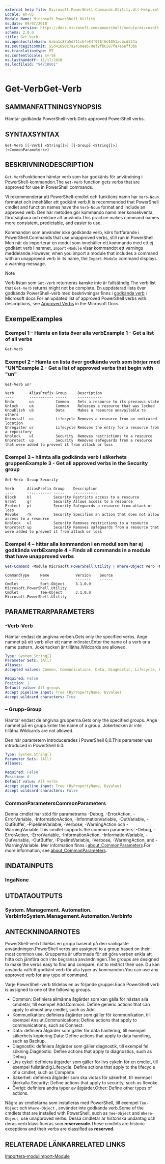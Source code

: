 ```yaml
---
external help file: Microsoft.PowerShell.Commands.Utility.dll-Help.xml
Locale: en-US
Module Name: Microsoft.PowerShell.Utility
ms.date: 09/07/2018
online version: https://docs.microsoft.com/powershell/module/microsoft.powershell.utility/get-verb?view=powershell-7.2&WT.mc_id=ps-gethelp
schema: 2.0.0
title: Get-Verb
ms.openlocfilehash: 6aba1c87a5d711cbfe84f9f6f6d1051acbcd524a
ms.sourcegitcommit: 95d41698c7a2450eeb70ef2fb6507fe7e6eff3b6
ms.translationtype: MT
ms.contentlocale: sv-SE
ms.lasthandoff: 11/17/2020
ms.locfileid: "94710801"
---
```

# <span data-ttu-id="76f63-102">Get-Verb</span><span class="sxs-lookup"><span data-stu-id="76f63-102">Get-Verb</span></span>

## <span data-ttu-id="76f63-103">SAMMANFATTNING</span><span class="sxs-lookup"><span data-stu-id="76f63-103">SYNOPSIS</span></span>
<span data-ttu-id="76f63-104">Hämtar godkända PowerShell-verb.</span><span class="sxs-lookup"><span data-stu-id="76f63-104">Gets approved PowerShell verbs.</span></span>

## <span data-ttu-id="76f63-105">SYNTAX</span><span class="sxs-lookup"><span data-stu-id="76f63-105">SYNTAX</span></span>

```
Get-Verb [[-Verb] <String[]>] [[-Group] <String[]>] [<CommonParameters>]
```

## <span data-ttu-id="76f63-106">BESKRIVNING</span><span class="sxs-lookup"><span data-stu-id="76f63-106">DESCRIPTION</span></span>

<span data-ttu-id="76f63-107">`Get-Verb`Funktionen hämtar verb som har godkänts för användning i PowerShell-kommandon.</span><span class="sxs-lookup"><span data-stu-id="76f63-107">The `Get-Verb` function gets verbs that are approved for use in PowerShell commands.</span></span>

<span data-ttu-id="76f63-108">Vi rekommenderar att PowerShell-cmdlet och funktions namn har `Verb-Noun` formatet och innehåller ett godkänt verb.</span><span class="sxs-lookup"><span data-stu-id="76f63-108">It is recommended that PowerShell cmdlet and function names have the `Verb-Noun` format and include an approved verb.</span></span> <span data-ttu-id="76f63-109">Den här metoden gör kommando namn mer konsekventa, förutsägbara och enklare att använda.</span><span class="sxs-lookup"><span data-stu-id="76f63-109">This practice makes command names more consistent, predictable, and easier to use.</span></span>

<span data-ttu-id="76f63-110">Kommandon som använder icke godkända verb, körs fortfarande i PowerShell.</span><span class="sxs-lookup"><span data-stu-id="76f63-110">Commands that use unapproved verbs, still run in PowerShell.</span></span> <span data-ttu-id="76f63-111">Men när du importerar en modul som innehåller ett kommando med ett ej godkänt verb i namnet, `Import-Module` visar kommandot ett varnings meddelande.</span><span class="sxs-lookup"><span data-stu-id="76f63-111">However, when you import a module that includes a command with an unapproved verb in its name, the `Import-Module` command displays a warning message.</span></span>

> [!NOTE]
> <span data-ttu-id="76f63-112">Verb listan som `Get-Verb` returneras kanske inte är fullständig.</span><span class="sxs-lookup"><span data-stu-id="76f63-112">The verb list that `Get-Verb` returns might not be complete.</span></span> <span data-ttu-id="76f63-113">En uppdaterad lista över godkända PowerShell-verb med beskrivningar finns i [godkända verb](../../docs-conceptual/developer/cmdlet/approved-verbs-for-windows-powershell-commands.md) i Microsoft docs.</span><span class="sxs-lookup"><span data-stu-id="76f63-113">For an updated list of approved PowerShell verbs with descriptions, see [Approved Verbs](../../docs-conceptual/developer/cmdlet/approved-verbs-for-windows-powershell-commands.md) in the Microsoft Docs.</span></span>

## <span data-ttu-id="76f63-114">Exempel</span><span class="sxs-lookup"><span data-stu-id="76f63-114">Examples</span></span>

### <span data-ttu-id="76f63-115">Exempel 1 – Hämta en lista över alla verb</span><span class="sxs-lookup"><span data-stu-id="76f63-115">Example 1 - Get a list of all verbs</span></span>

```powershell
Get-Verb
```

### <span data-ttu-id="76f63-116">Exempel 2 – Hämta en lista över godkända verb som börjar med "UN"</span><span class="sxs-lookup"><span data-stu-id="76f63-116">Example 2 - Get a list of approved verbs that begin with "un"</span></span>

```powershell
Get-Verb un*
```

```Output
Verb       AliasPrefix Group     Description
----       ----------- -----     -----------
Undo       un          Common    Sets a resource to its previous state
Unlock     uk          Common    Releases a resource that was locked
Unpublish  ub          Data      Makes a resource unavailable to others
Uninstall  us          Lifecycle Removes a resource from an indicated location
Unregister ur          Lifecycle Removes the entry for a resource from a repository
Unblock    ul          Security  Removes restrictions to a resource
Unprotect  up          Security  Removes safeguards from a resource that were added to prevent it from attack or loss
```

### <span data-ttu-id="76f63-117">Exempel 3 – hämta alla godkända verb i säkerhets gruppen</span><span class="sxs-lookup"><span data-stu-id="76f63-117">Example 3 - Get all approved verbs in the Security group</span></span>

```powershell
Get-Verb -Group Security
```

```Output
Verb      AliasPrefix Group    Description
----      ----------- -----    -----------
Block     bl          Security Restricts access to a resource
Grant     gr          Security Allows access to a resource
Protect   pt          Security Safeguards a resource from attack or loss
Revoke    rk          Security Specifies an action that does not allow access to a resource
Unblock   ul          Security Removes restrictions to a resource
Unprotect up          Security Removes safeguards from a resource that were added to prevent it from attack or loss
```

### <span data-ttu-id="76f63-118">Exempel 4 – hittar alla kommandon i en modul som har ej godkända verb</span><span class="sxs-lookup"><span data-stu-id="76f63-118">Example 4 - Finds all commands in a module that have unapproved verbs</span></span>

```powershell
Get-Command -Module Microsoft.PowerShell.Utility | Where-Object Verb -NotIn (Get-Verb).Verb
```

```Output
CommandType     Name            Version    Source
-----------     ----            -------    ------
Cmdlet          Sort-Object     3.1.0.0    Microsoft.PowerShell.Utility
Cmdlet          Tee-Object      3.1.0.0    Microsoft.PowerShell.Utility
```

## <span data-ttu-id="76f63-119">PARAMETRAR</span><span class="sxs-lookup"><span data-stu-id="76f63-119">PARAMETERS</span></span>

### <span data-ttu-id="76f63-120">-Verb</span><span class="sxs-lookup"><span data-stu-id="76f63-120">-Verb</span></span>

<span data-ttu-id="76f63-121">Hämtar endast de angivna verben.</span><span class="sxs-lookup"><span data-stu-id="76f63-121">Gets only the specified verbs.</span></span> <span data-ttu-id="76f63-122">Ange namnet på ett verb eller ett namn mönster.</span><span class="sxs-lookup"><span data-stu-id="76f63-122">Enter the name of a verb or a name pattern.</span></span> <span data-ttu-id="76f63-123">Jokertecken är tillåtna.</span><span class="sxs-lookup"><span data-stu-id="76f63-123">Wildcards are allowed.</span></span>

```yaml
Type: System.String[]
Parameter Sets: (All)
Aliases:
Accepted values: Common, Communications, Data, Diagnostic, Lifecycle, Other, Security

Required: False
Position: 1
Default value: All groups
Accept pipeline input: True (ByPropertyName, ByValue)
Accept wildcard characters: True
```

### <span data-ttu-id="76f63-124">– Grupp</span><span class="sxs-lookup"><span data-stu-id="76f63-124">-Group</span></span>

<span data-ttu-id="76f63-125">Hämtar endast de angivna grupperna.</span><span class="sxs-lookup"><span data-stu-id="76f63-125">Gets only the specified groups.</span></span> <span data-ttu-id="76f63-126">Ange namnet på en grupp.</span><span class="sxs-lookup"><span data-stu-id="76f63-126">Enter the name of a group.</span></span> <span data-ttu-id="76f63-127">Jokertecken är inte tillåtna.</span><span class="sxs-lookup"><span data-stu-id="76f63-127">Wildcards are not allowed.</span></span>

<span data-ttu-id="76f63-128">Den här parametern introducerades i PowerShell 6,0.</span><span class="sxs-lookup"><span data-stu-id="76f63-128">This parameter was introduced in PowerShell 6.0.</span></span>

```yaml
Type: System.String[]
Parameter Sets: (All)
Aliases:

Required: False
Position: 0
Default value: All verbs
Accept pipeline input: True (ByPropertyName, ByValue)
Accept wildcard characters: False
```

### <span data-ttu-id="76f63-129">CommonParameters</span><span class="sxs-lookup"><span data-stu-id="76f63-129">CommonParameters</span></span>

<span data-ttu-id="76f63-130">Denna cmdlet har stöd för parametrarna -Debug, -ErrorAction, -ErrorVariable, -InformationAction, -InformationVariable, -OutVariable, -OutBuffer, -PipelineVariable, -Verbose, -WarningAction och -WarningVariable.</span><span class="sxs-lookup"><span data-stu-id="76f63-130">This cmdlet supports the common parameters: -Debug, -ErrorAction, -ErrorVariable, -InformationAction, -InformationVariable, -OutVariable, -OutBuffer, -PipelineVariable, -Verbose, -WarningAction, and -WarningVariable.</span></span> <span data-ttu-id="76f63-131">Mer information finns i [about_CommonParameters](https://go.microsoft.com/fwlink/?LinkID=113216).</span><span class="sxs-lookup"><span data-stu-id="76f63-131">For more information, see [about_CommonParameters](https://go.microsoft.com/fwlink/?LinkID=113216).</span></span>

## <span data-ttu-id="76f63-132">INDATA</span><span class="sxs-lookup"><span data-stu-id="76f63-132">INPUTS</span></span>

### <span data-ttu-id="76f63-133">Inga</span><span class="sxs-lookup"><span data-stu-id="76f63-133">None</span></span>

## <span data-ttu-id="76f63-134">UTDATA</span><span class="sxs-lookup"><span data-stu-id="76f63-134">OUTPUTS</span></span>

### <span data-ttu-id="76f63-135">System. Management. Automation. VerbInfo</span><span class="sxs-lookup"><span data-stu-id="76f63-135">System.Management.Automation.VerbInfo</span></span>

## <span data-ttu-id="76f63-136">ANTECKNINGAR</span><span class="sxs-lookup"><span data-stu-id="76f63-136">NOTES</span></span>

<span data-ttu-id="76f63-137">PowerShell-verb tilldelas en grupp baserat på den vanligaste användningen.</span><span class="sxs-lookup"><span data-stu-id="76f63-137">PowerShell verbs are assigned to a group based on their most common use.</span></span> <span data-ttu-id="76f63-138">Grupperna är utformade för att göra verben enkla att hitta och jämföra och inte begränsa användningen.</span><span class="sxs-lookup"><span data-stu-id="76f63-138">The groups are designed to make the verbs easy to find and compare, not to restrict their use.</span></span> <span data-ttu-id="76f63-139">Du kan använda valfritt godkänt verb för alla typer av kommandon.</span><span class="sxs-lookup"><span data-stu-id="76f63-139">You can use any approved verb for any type of command.</span></span>

<span data-ttu-id="76f63-140">Varje PowerShell-verb tilldelas en av följande grupper.</span><span class="sxs-lookup"><span data-stu-id="76f63-140">Each PowerShell verb is assigned to one of the following groups.</span></span>

- <span data-ttu-id="76f63-141">Common: Definiera allmänna åtgärder som kan gälla för nästan alla cmdletar, till exempel Add.</span><span class="sxs-lookup"><span data-stu-id="76f63-141">Common: Define generic actions that can apply to almost any cmdlet, such as Add.</span></span>
- <span data-ttu-id="76f63-142">Kommunikation: definiera åtgärder som gäller för kommunikation, till exempel Anslut.</span><span class="sxs-lookup"><span data-stu-id="76f63-142">Communications: Define actions that apply to communications, such as Connect.</span></span>
- <span data-ttu-id="76f63-143">Data: definiera åtgärder som gäller för data hantering, till exempel säkerhets kopiering.</span><span class="sxs-lookup"><span data-stu-id="76f63-143">Data: Define actions that apply to data handling, such as Backup.</span></span>
- <span data-ttu-id="76f63-144">Diagnostik: definiera åtgärder som gäller diagnostik, till exempel fel sökning.</span><span class="sxs-lookup"><span data-stu-id="76f63-144">Diagnostic: Define actions that apply to diagnostics, such as Debug.</span></span>
- <span data-ttu-id="76f63-145">Livs cykel: definiera åtgärder som gäller för livs cykeln för en cmdlet, till exempel fullständig.</span><span class="sxs-lookup"><span data-stu-id="76f63-145">Lifecycle: Define actions that apply to the lifecycle of a cmdlet, such as Complete.</span></span>
- <span data-ttu-id="76f63-146">Säkerhet: definiera åtgärder som ska vidtas för säkerhet, till exempel återkalla.</span><span class="sxs-lookup"><span data-stu-id="76f63-146">Security: Define actions that apply to security, such as Revoke.</span></span>
- <span data-ttu-id="76f63-147">Övrigt: definiera andra typer av åtgärder.</span><span class="sxs-lookup"><span data-stu-id="76f63-147">Other: Define other types of actions.</span></span>

<span data-ttu-id="76f63-148">Några av cmdletarna som installeras med PowerShell, till exempel `Tee-Object` och `Where-Object` , använder inte godkända verb.</span><span class="sxs-lookup"><span data-stu-id="76f63-148">Some of the cmdlets that are installed with PowerShell, such as `Tee-Object` and `Where-Object`, use unapproved verbs.</span></span> <span data-ttu-id="76f63-149">Dessa cmdletar är historiska undantag och deras verb klassificeras som **reserverade**.</span><span class="sxs-lookup"><span data-stu-id="76f63-149">These cmdlets are historic exceptions and their verbs are classified as **reserved**.</span></span>

## <span data-ttu-id="76f63-150">RELATERADE LÄNKAR</span><span class="sxs-lookup"><span data-stu-id="76f63-150">RELATED LINKS</span></span>

[<span data-ttu-id="76f63-151">Importera-modul</span><span class="sxs-lookup"><span data-stu-id="76f63-151">Import-Module</span></span>](../microsoft.powershell.core/import-module.md)

